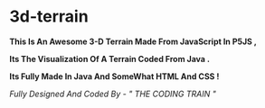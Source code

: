 # 3d-terrain

**This Is An Awesome 3-D Terrain Made From JavaScript In P5JS ,**

**Its The Visualization Of A Terrain Coded From Java .**

**Its Fully Made In Java And SomeWhat HTML And CSS !**

*Fully Designed And Coded By - " THE CODING TRAIN "*

